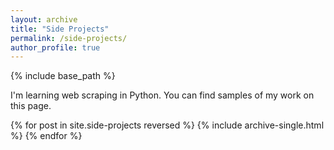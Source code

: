```yaml
---
layout: archive
title: "Side Projects"
permalink: /side-projects/
author_profile: true
---
```

{% include base_path %}

I'm learning web scraping in Python. You can find samples of my work on this page.

{% for post in site.side-projects reversed %}
  {% include archive-single.html %}
{% endfor %}
